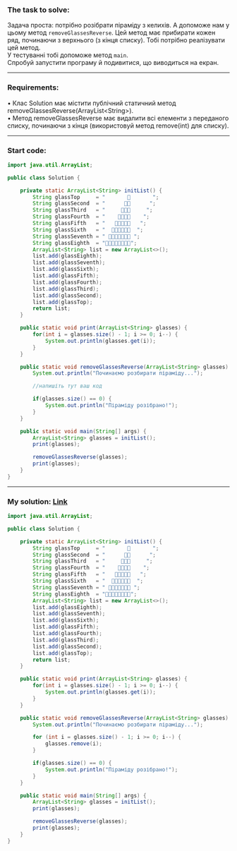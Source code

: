 ### **The task to solve:**  

Задача проста: потрібно розібрати піраміду з келихів. А допоможе нам у цьому метод `removeGlassesReverse`. Цей метод має прибирати кожен ряд, починаючи з верхнього (з кінця списку). Тобі потрібно реалізувати цей метод.  
У тестуванні тобі допоможе метод `main`.  
Спробуй запустити програму й подивитися, що виводиться на екран.

---

### **Requirements:**  

• Клас Solution має містити публічний статичний метод removeGlassesReverse(ArrayList\<String\>).  
• Метод removeGlassesReverse має видалити всі елементи з переданого списку, починаючи з кінця (використовуй метод remove(int) для списку).  

---

### **Start code:**  

```java
import java.util.ArrayList;

public class Solution {

    private static ArrayList<String> initList() {
        String glassTop     = "       🍷       ";
        String glassSecond  = "      🍷🍷      ";
        String glassThird   = "     🍷🍷🍷     ";
        String glassFourth  = "    🍷🍷🍷🍷    ";
        String glassFifth   = "   🍷🍷🍷🍷🍷   ";
        String glassSixth   = "  🍷🍷🍷🍷🍷🍷  ";
        String glassSeventh = " 🍷🍷🍷🍷🍷🍷🍷 ";
        String glassEighth  = "🍷🍷🍷🍷🍷🍷🍷🍷";
        ArrayList<String> list = new ArrayList<>();
        list.add(glassEighth);
        list.add(glassSeventh);
        list.add(glassSixth);
        list.add(glassFifth);
        list.add(glassFourth);
        list.add(glassThird);
        list.add(glassSecond);
        list.add(glassTop);
        return list;
    }

    public static void print(ArrayList<String> glasses) {
        for(int i = glasses.size() - 1; i >= 0; i--) {
            System.out.println(glasses.get(i));
        }
    }

    public static void removeGlassesReverse(ArrayList<String> glasses) {
        System.out.println("Починаємо розбирати піраміду...");

        //напишіть тут ваш код

        if(glasses.size() == 0) {
            System.out.println("Піраміду розібрано!");
        }
    }

    public static void main(String[] args) {
        ArrayList<String> glasses = initList();
        print(glasses);

        removeGlassesReverse(glasses);
        print(glasses);
    }
}
```

---

### **My solution: [Link](./src/Solution.java)**  

```java
import java.util.ArrayList;

public class Solution {

    private static ArrayList<String> initList() {
        String glassTop     = "       🍷       ";
        String glassSecond  = "      🍷🍷      ";
        String glassThird   = "     🍷🍷🍷     ";
        String glassFourth  = "    🍷🍷🍷🍷    ";
        String glassFifth   = "   🍷🍷🍷🍷🍷   ";
        String glassSixth   = "  🍷🍷🍷🍷🍷🍷  ";
        String glassSeventh = " 🍷🍷🍷🍷🍷🍷🍷 ";
        String glassEighth  = "🍷🍷🍷🍷🍷🍷🍷🍷";
        ArrayList<String> list = new ArrayList<>();
        list.add(glassEighth);
        list.add(glassSeventh);
        list.add(glassSixth);
        list.add(glassFifth);
        list.add(glassFourth);
        list.add(glassThird);
        list.add(glassSecond);
        list.add(glassTop);
        return list;
    }

    public static void print(ArrayList<String> glasses) {
        for(int i = glasses.size() - 1; i >= 0; i--) {
            System.out.println(glasses.get(i));
        }
    }

    public static void removeGlassesReverse(ArrayList<String> glasses) {
        System.out.println("Починаємо розбирати піраміду...");

        for (int i = glasses.size() - 1; i >= 0; i--) {
            glasses.remove(i);
        }

        if(glasses.size() == 0) {
            System.out.println("Піраміду розібрано!");
        }
    }

    public static void main(String[] args) {
        ArrayList<String> glasses = initList();
        print(glasses);

        removeGlassesReverse(glasses);
        print(glasses);
    }
}
```
